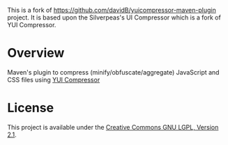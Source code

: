 This is a fork of https://github.com/davidB/yuicompressor-maven-plugin project.
It is based upon the Silverpeas's UI Compressor which is a fork of YUI Compressor.

# Overview

Maven's plugin to compress (minify/obfuscate/aggregate) JavaScript and CSS files using [YUI Compressor](http://developer.yahoo.com/yui/compressor/)

# License

This project is available under the [Creative Commons GNU LGPL, Version 2.1](http://creativecommons.org/licenses/LGPL/2.1/).
